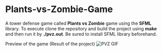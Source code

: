 # Plants-vs-Zombie-Game
A tower defense game called **Plants vs Zombie** game using the **SFML** library.
To execute clone the repository and build the project using **make** and then run it by **./pvz.out**. Be sured to install SFML library beforehand.


Preview of the game (Result of the project)
![PVZ GIF](pvz_preview.gif)

